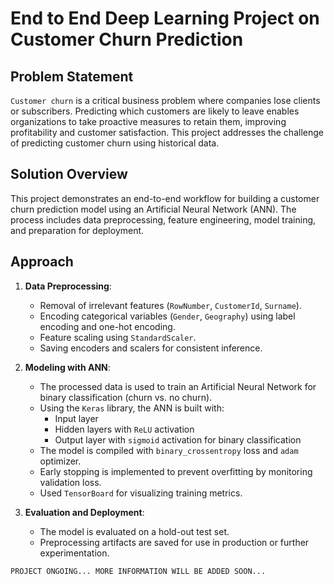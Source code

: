 # End to End Deep Learning Project on Customer Churn Prediction

## Problem Statement

`Customer churn` is a critical business problem where companies lose clients or subscribers. Predicting which customers are likely to leave enables organizations to take proactive measures to retain them, improving profitability and customer satisfaction. This project addresses the challenge of predicting customer churn using historical data.

## Solution Overview

This project demonstrates an end-to-end workflow for building a customer churn prediction model using an Artificial Neural Network (ANN). The process includes data preprocessing, feature engineering, model training, and preparation for deployment.

## Approach

1. **Data Preprocessing**:  
   - Removal of irrelevant features (`RowNumber`, `CustomerId`, `Surname`).
   - Encoding categorical variables (`Gender`, `Geography`) using label encoding and one-hot encoding.
   - Feature scaling using `StandardScaler`.
   - Saving encoders and scalers for consistent inference.

2. **Modeling with ANN**:  
   - The processed data is used to train an Artificial Neural Network for binary classification (churn vs. no churn).
   - Using the `Keras` library, the ANN is built with:
     - Input layer
     - Hidden layers with `ReLU` activation
     - Output layer with `sigmoid` activation for binary classification
   - The model is compiled with `binary_crossentropy` loss and `adam` optimizer.
   - Early stopping is implemented to prevent overfitting by monitoring validation loss.
   - Used `TensorBoard` for visualizing training metrics.

3. **Evaluation and Deployment**:  
   - The model is evaluated on a hold-out test set.
   - Preprocessing artifacts are saved for use in production or further experimentation.


`PROJECT ONGOING... MORE INFORMATION WILL BE ADDED SOON...`
